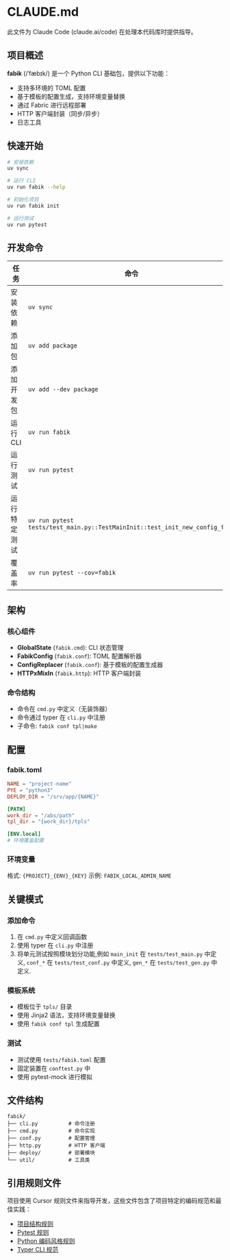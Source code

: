 # CLAUDE.md

此文件为 Claude Code (claude.ai/code) 在处理本代码库时提供指导。

## 项目概述

**fabik** (/ˈfæbɪk/) 是一个 Python CLI 基础包，提供以下功能：
- 支持多环境的 TOML 配置
- 基于模板的配置生成，支持环境变量替换
- 通过 Fabric 进行远程部署
- HTTP 客户端封装（同步/异步）
- 日志工具

## 快速开始

```bash
# 安装依赖
uv sync

# 运行 CLI
uv run fabik --help

# 初始化项目
uv run fabik init

# 运行测试
uv run pytest
```

## 开发命令

| 任务 | 命令 |
|------|---------|
| 安装依赖 | `uv sync` |
| 添加包 | `uv add package` |
| 添加开发包 | `uv add --dev package` |
| 运行 CLI | `uv run fabik` |
| 运行测试 | `uv run pytest` |
| 运行特定测试 | `uv run pytest tests/test_main.py::TestMainInit::test_init_new_config_file` |
| 覆盖率 | `uv run pytest --cov=fabik` |

## 架构

### 核心组件
- **GlobalState** (`fabik.cmd`): CLI 状态管理
- **FabikConfig** (`fabik.conf`): TOML 配置解析器
- **ConfigReplacer** (`fabik.conf`): 基于模板的配置生成器
- **HTTPxMixIn** (`fabik.http`): HTTP 客户端封装

### 命令结构
- 命令在 `cmd.py` 中定义（无装饰器）
- 命令通过 typer 在 `cli.py` 中注册
- 子命令: `fabik conf tpl|make`

## 配置

### fabik.toml
```toml
NAME = "project-name"
PYE = "python3"
DEPLOY_DIR = "/srv/app/{NAME}"

[PATH]
work_dir = "/abs/path"
tpl_dir = "{work_dir}/tpls"

[ENV.local]
# 环境覆盖配置
```

### 环境变量
格式: `{PROJECT}_{ENV}_{KEY}`
示例: `FABIK_LOCAL_ADMIN_NAME`

## 关键模式

### 添加命令
1. 在 `cmd.py` 中定义回调函数
2. 使用 typer 在 `cli.py` 中注册
3. 将单元测试按照模块划分功能,例如 `main_init` 在 `tests/test_main.py` 中定义, `conf_*` 在 `tests/test_conf.py` 中定义, `gen_*` 在 `tests/test_gen.py` 中定义.

### 模板系统
- 模板位于 `tpls/` 目录
- 使用 Jinja2 语法，支持环境变量替换
- 使用 `fabik conf tpl` 生成配置

### 测试
- 测试使用 `tests/fabik.toml` 配置
- 固定装置在 `conftest.py` 中
- 使用 pytest-mock 进行模拟

## 文件结构
```
fabik/
├── cli.py          # 命令注册
├── cmd.py          # 命令实现
├── conf.py         # 配置管理
├── http.py         # HTTP 客户端
├── deploy/         # 部署模块
└── util/           # 工具类
```

## 引用规则文件

项目使用 Cursor 规则文件来指导开发，这些文件包含了项目特定的编码规范和最佳实践：

- [项目结构规则](.rules/project-structure.mdc)
- [Pytest 规则](.rules/pytest.mdc)
- [Python 编码风格规则](.rules/python-style.mdc)
- [Typer CLI 规范](.rules/typer.mdc)